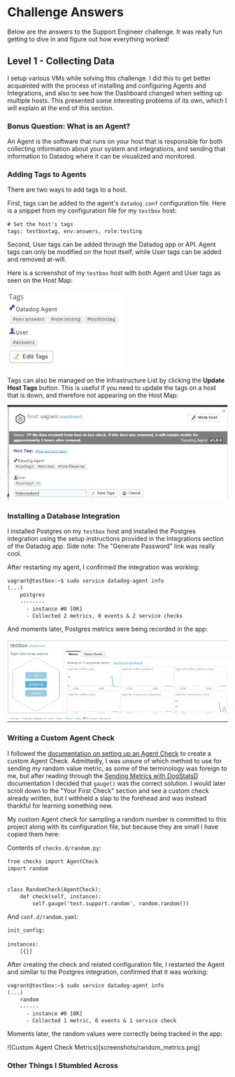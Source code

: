 # Challenge Answers

Below are the answers to the Support Engineer challenge. It was really fun getting to dive in and figure out how everything worked!

## Level 1 - Collecting Data

I setup various VMs while solving this challenge. I did this to get better acquainted with the process of installing and configuring Agents and Integrations,
and also to see how the Dashboard changed when setting up multiple hosts. This presented some interesting problems of its own, which I will explain at the end of this section.

### Bonus Question: What is an Agent?

An Agent is the software that runs on your host that is responsible for both collecting information about your system and
integrations, and sending that information to Datadog where it can be visualized and monitored.

### Adding Tags to Agents

There are two ways to add tags to a host.

First, tags can be added to the agent's `datadog.conf` configuration file. Here is a snippet from my configuration file for my `testbox` host:

```
# Set the host's tags
tags: testboxtag, env:answers, role:testing
```

Second, User tags can be added through the Datadog app or API. Agent tags can only be modified on the host itself, while User tags can be added and removed at-will.

Here is a screenshot of my `testbox` host with both Agent and User tags as seen on the Host Map:

![Tags on the Host Map](screenshots/host_tags_host_map.png)

Tags can also be managed on the Infrastructure List by clicking the **Update Host Tags** button. This is useful if you need to update the tags on a host that is down,
and therefore not appearing on the Host Map:

![Tags on the Infrastructure List](screenshots/host_tags_infrastructure_list.png)

### Installing a Database Integration

I installed Postgres on my `testbox` host and installed the Postgres integration using the setup instructions provided in the Integrations section of the Datadog app. Side note:
The "Generate Password" link was really cool.

After restarting my agent, I confirmed the integration was working:

```
vagrant@testbox:~$ sudo service datadog-agent info
(...)
    postgres
    --------
      - instance #0 [OK]
      - Collected 2 metrics, 0 events & 2 service checks
```

And moments later, Postgres metrics were being recorded in the app:

![Postgres metrics on the Host Map](screenshots/postgres_host_map.png)

### Writing a Custom Agent Check

I followed the [documentation on setting up an Agent Check](http://docs.datadoghq.com/guides/agent_checks/) to create a custom Agent Check. Admittedly, I was unsure of which method to use
for sending my random value metric, as some of the terminology was foreign to me, but after reading through the [Sending Metrics with DogStatsD](http://docs.datadoghq.com/guides/metrics/) documentation
I decided that `gauge()` was the correct solution. I would later scroll down to the "Your First Check" section and see a custom check already written, but I withheld a slap
to the forehead and was instead thankful for learning something new.

My custom Agent check for sampling a random number is committed to this project along with its configuration file, but because they are small I have copied them here:

Contents of `checks.d/random.py`:

```
from checks import AgentCheck
import random


class RandomCheck(AgentCheck):
    def check(self, instance):
        self.gauge('test.support.random', random.random())
```

And `conf.d/random.yaml`:

```
init_config:

instances:
    [{}]
```

After creating the check and related configuration file, I restarted the Agent and similar to the Postgres integration, confirmed that it was working:

```
vagrant@testbox:~$ sudo service datadog-agent info
(...)
    random
    ------
      - instance #0 [OK]
      - Collected 1 metric, 0 events & 1 service check
```

Moments later, the random values were correctly being tracked in the app:

!(Custom Agent Check Metrics)[screenshots/random_metrics.png]

### Other Things I Stumbled Across